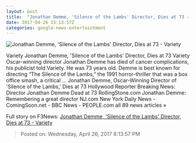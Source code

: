 ```yaml
---
layout: post
title:  "Jonathan Demme, 'Silence of the Lambs' Director, Dies at 73 - Variety"
date: 2017-04-26 15:13:57Z
categories: google-news-entertaintment
---
```


![Jonathan Demme, 'Silence of the Lambs' Director, Dies at 73 - Variety](http://pmcvariety.files.wordpress.com/2017/04/jonathan-demme.png?w=1000&h=563&crop=1)

Variety Jonathan Demme, 'Silence of the Lambs' Director, Dies at 73 Variety Oscar-winning director Jonathan Demme has died of cancer complications, his publicist told Variety. He was 73 years old. Demme is best known for directing “The Silence of the Lambs,” the 1991 horror-thriller that was a box office smash, a critical ... Jonathan Demme, Oscar-Winning Director of 'Silence of the Lambs,' Dies at 73 Hollywood Reporter Breaking News: Director Jonathan Demme Dead at 73 RollingStone.com Jonathan Demme: Remembering a great director NJ.com New York Daily News - ComingSoon.net - BBC News - PEOPLE.com all 89 news articles »


Full story on F3News: [Jonathan Demme, 'Silence of the Lambs' Director, Dies at 73 - Variety](http://www.f3nws.com/n/AdNKZB)

> Posted on: Wednesday, April 26, 2017 8:13:57 PM
